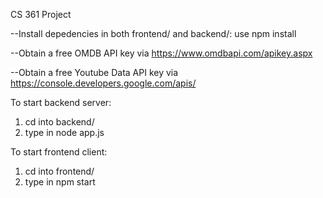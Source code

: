CS 361 Project

--Install depedencies in both frontend/ and backend/: use npm install

--Obtain a free OMDB API key via https://www.omdbapi.com/apikey.aspx

--Obtain a free Youtube Data API key via https://console.developers.google.com/apis/

To start backend server:
1) cd into backend/
2) type in node app.js

To start frontend client:
1) cd into frontend/
2) type in npm start

